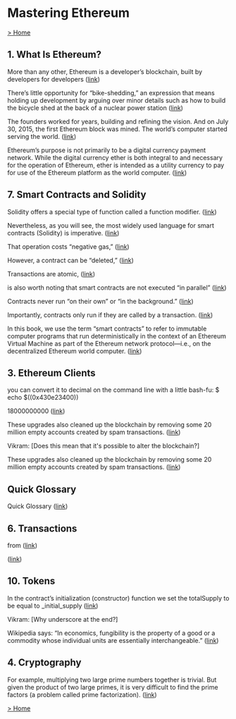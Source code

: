 # Mastering Ethereum

[> Home](../README.md)
## 1. What Is Ethereum?



More than any other, Ethereum is a developer’s blockchain, built by developers for developers ([link](https://learning.oreilly.com/library/view/-/9781491971932/ch01.html#235c2ce2-19e2-47da-8d53-93f84726b310))


There’s little opportunity for “bike-shedding,” an expression that means holding up development by arguing over minor details such as how to build the bicycle shed at the back of a nuclear power station ([link](https://learning.oreilly.com/library/view/-/9781491971932/ch01.html#d478aed3-90a9-4eca-a0b3-baeceda8d8c9))


The founders worked for years, building and refining the vision. And on July 30, 2015, the first Ethereum block was mined. The world’s computer started serving the world. ([link](https://learning.oreilly.com/library/view/-/9781491971932/ch01.html#1772d8b6-a8ca-438c-a1ab-b628f126ad98))


Ethereum’s purpose is not primarily to be a digital currency payment network. While the digital currency ether is both integral to and necessary for the operation of Ethereum, ether is intended as a utility currency to pay for use of the Ethereum platform as the world computer. ([link](https://learning.oreilly.com/library/view/-/9781491971932/ch01.html#46ea1a4f-0b2a-4112-81d0-5fa91b9da6a9))

## 7. Smart Contracts and Solidity



Solidity offers a special type of function called a function modifier. ([link](https://learning.oreilly.com/library/view/-/9781491971932/ch07.html#d7c4237d-ee71-44e3-bd59-d83cf62e0ecd))


Nevertheless, as you will see, the most widely used language for smart contracts (Solidity) is imperative.  ([link](https://learning.oreilly.com/library/view/-/9781491971932/ch07.html#b36c60e0-a559-4492-ae3b-ef1eecc7a258))


That operation costs “negative gas,” ([link](https://learning.oreilly.com/library/view/-/9781491971932/ch07.html#d568f841-30eb-4a3a-a58d-ab260c2a8b57))


However, a contract can be “deleted,”  ([link](https://learning.oreilly.com/library/view/-/9781491971932/ch07.html#a8e6c621-8f99-4cfc-8ba6-d51f01183619))


Transactions are atomic,  ([link](https://learning.oreilly.com/library/view/-/9781491971932/ch07.html#bd8b8ba4-a6ac-44d8-ad07-4e51c79fb486))


is also worth noting that smart contracts are not executed “in parallel” ([link](https://learning.oreilly.com/library/view/-/9781491971932/ch07.html#7e55f3e7-13fa-46eb-9786-3fe7c446b8ff))


Contracts never run “on their own” or “in the background.” ([link](https://learning.oreilly.com/library/view/-/9781491971932/ch07.html#44874a16-6d44-459d-859b-699b7e1dbacd))


Importantly, contracts only run if they are called by a transaction. ([link](https://learning.oreilly.com/library/view/-/9781491971932/ch07.html#19f5cb7e-c7da-48a6-b3b1-a93c0797a3ae))


In this book, we use the term “smart contracts” to refer to immutable computer programs that run deterministically in the context of an Ethereum Virtual Machine as part of the Ethereum network protocol—i.e., on the decentralized Ethereum world computer. ([link](https://learning.oreilly.com/library/view/-/9781491971932/ch07.html#c0d51b29-3820-4603-be50-08d909719691))

## 3. Ethereum Clients



you can convert it to decimal on the command line with a little bash-fu:
$ echo $((0x430e23400))

18000000000 ([link](https://learning.oreilly.com/library/view/-/9781491971932/ch03.html#b3c43a4c-f44f-4f44-8992-01e037ab5bff))


These upgrades also cleaned up the blockchain by removing some 20 million empty accounts created by spam transactions. ([link](https://learning.oreilly.com/library/view/-/9781491971932/ch03.html#6cfc3109-68b1-4ba6-93a7-867c0508d4a1))


Vikram: [Does this mean that it's possible to alter the blockchain?]


These upgrades also cleaned up the blockchain by removing some 20 million empty accounts created by spam transactions. ([link](https://learning.oreilly.com/library/view/-/9781491971932/ch03.html#67f17aab-55c9-4f95-aa80-c20b0f53c378))

## Quick Glossary



Quick Glossary ([link](https://learning.oreilly.com/library/view/-/9781491971932/preface02.html#4f65817a-3897-43de-8c6e-881813e51be2))

## 6. Transactions



from ([link](https://learning.oreilly.com/library/view/-/9781491971932/ch06.html#c705628f-d692-406a-8285-786ed8e772ca))


 ([link](https://learning.oreilly.com/library/view/-/9781491971932/ch06.html#f532421e-146b-4c95-a485-333501ec17ef))

## 10. Tokens



In the contract’s initialization (constructor) function we set the totalSupply to be equal to _initial_supply ([link](https://learning.oreilly.com/library/view/-/9781491971932/ch10.html#1f36e697-73bc-4b42-bb77-e07894b9e4a0))


Vikram: [Why underscore at the end?]


Wikipedia says: “In economics, fungibility is the property of a good or a commodity whose individual units are essentially interchangeable.” ([link](https://learning.oreilly.com/library/view/-/9781491971932/ch10.html#d127adc8-d9cb-4292-84dc-abf70d882035))

## 4. Cryptography



For example, multiplying two large prime numbers together is trivial. But given the product of two large primes, it is very difficult to find the prime factors (a problem called prime factorization). ([link](https://learning.oreilly.com/library/view/-/9781491971932/ch04.html#5e0805fa-a3fe-4bc4-a534-45678378649a))

[> Home](../README.md)